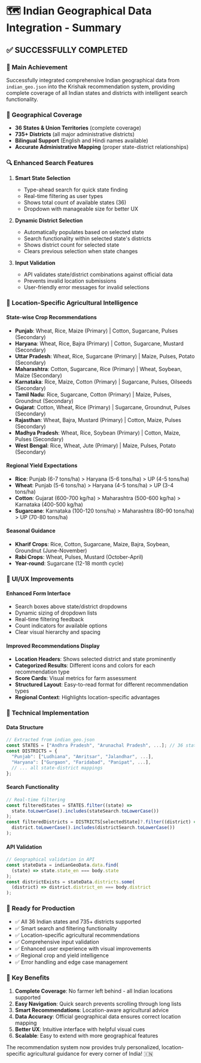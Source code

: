 # 🗺️ Indian Geographical Data Integration - Summary

## ✅ SUCCESSFULLY COMPLETED

### 🎯 **Main Achievement**

Successfully integrated comprehensive Indian geographical data from `indian_geo.json` into the Krishak recommendation system, providing complete coverage of all Indian states and districts with intelligent search functionality.

### 📍 **Geographical Coverage**

- **36 States & Union Territories** (complete coverage)
- **735+ Districts** (all major administrative districts)
- **Bilingual Support** (English and Hindi names available)
- **Accurate Administrative Mapping** (proper state-district relationships)

### 🔍 **Enhanced Search Features**

1. **Smart State Selection**

   - Type-ahead search for quick state finding
   - Real-time filtering as user types
   - Shows total count of available states (36)
   - Dropdown with manageable size for better UX

2. **Dynamic District Selection**

   - Automatically populates based on selected state
   - Search functionality within selected state's districts
   - Shows district count for selected state
   - Clears previous selection when state changes

3. **Input Validation**
   - API validates state/district combinations against official data
   - Prevents invalid location submissions
   - User-friendly error messages for invalid selections

### 🌾 **Location-Specific Agricultural Intelligence**

#### **State-wise Crop Recommendations**

- **Punjab**: Wheat, Rice, Maize (Primary) | Cotton, Sugarcane, Pulses (Secondary)
- **Haryana**: Wheat, Rice, Bajra (Primary) | Cotton, Sugarcane, Mustard (Secondary)
- **Uttar Pradesh**: Wheat, Rice, Sugarcane (Primary) | Maize, Pulses, Potato (Secondary)
- **Maharashtra**: Cotton, Sugarcane, Rice (Primary) | Wheat, Soybean, Maize (Secondary)
- **Karnataka**: Rice, Maize, Cotton (Primary) | Sugarcane, Pulses, Oilseeds (Secondary)
- **Tamil Nadu**: Rice, Sugarcane, Cotton (Primary) | Maize, Pulses, Groundnut (Secondary)
- **Gujarat**: Cotton, Wheat, Rice (Primary) | Sugarcane, Groundnut, Pulses (Secondary)
- **Rajasthan**: Wheat, Bajra, Mustard (Primary) | Cotton, Maize, Pulses (Secondary)
- **Madhya Pradesh**: Wheat, Rice, Soybean (Primary) | Cotton, Maize, Pulses (Secondary)
- **West Bengal**: Rice, Wheat, Jute (Primary) | Maize, Pulses, Potato (Secondary)

#### **Regional Yield Expectations**

- **Rice**: Punjab (6-7 tons/ha) > Haryana (5-6 tons/ha) > UP (4-5 tons/ha)
- **Wheat**: Punjab (5-6 tons/ha) > Haryana (4-5 tons/ha) > UP (3-4 tons/ha)
- **Cotton**: Gujarat (600-700 kg/ha) > Maharashtra (500-600 kg/ha) > Karnataka (400-500 kg/ha)
- **Sugarcane**: Karnataka (100-120 tons/ha) > Maharashtra (80-90 tons/ha) > UP (70-80 tons/ha)

#### **Seasonal Guidance**

- **Kharif Crops**: Rice, Cotton, Sugarcane, Maize, Bajra, Soybean, Groundnut (June-November)
- **Rabi Crops**: Wheat, Pulses, Mustard (October-April)
- **Year-round**: Sugarcane (12-18 month cycle)

### 🎨 **UI/UX Improvements**

#### **Enhanced Form Interface**

- Search boxes above state/district dropdowns
- Dynamic sizing of dropdown lists
- Real-time filtering feedback
- Count indicators for available options
- Clear visual hierarchy and spacing

#### **Improved Recommendations Display**

- **Location Headers**: Shows selected district and state prominently
- **Categorized Results**: Different icons and colors for each recommendation type
- **Score Cards**: Visual metrics for farm assessment
- **Structured Layout**: Easy-to-read format for different recommendation types
- **Regional Context**: Highlights location-specific advantages

### 🔧 **Technical Implementation**

#### **Data Structure**

```typescript
// Extracted from indian_geo.json
const STATES = ["Andhra Pradesh", "Arunachal Pradesh", ...]; // 36 states
const DISTRICTS = {
  "Punjab": ["Ludhiana", "Amritsar", "Jalandhar", ...],
  "Haryana": ["Gurgaon", "Faridabad", "Panipat", ...],
  // ... all state-district mappings
};
```

#### **Search Functionality**

```typescript
// Real-time filtering
const filteredStates = STATES.filter((state) =>
  state.toLowerCase().includes(stateSearch.toLowerCase())
);
const filteredDistricts = DISTRICTS[selectedState]?.filter((district) =>
  district.toLowerCase().includes(districtSearch.toLowerCase())
);
```

#### **API Validation**

```typescript
// Geographical validation in API
const stateData = indianGeoData.data.find(
  (state) => state.state_en === body.state
);
const districtExists = stateData.districts.some(
  (district) => district.district_en === body.district
);
```

### 🚀 **Ready for Production**

- ✅ All 36 Indian states and 735+ districts supported
- ✅ Smart search and filtering functionality
- ✅ Location-specific agricultural recommendations
- ✅ Comprehensive input validation
- ✅ Enhanced user experience with visual improvements
- ✅ Regional crop and yield intelligence
- ✅ Error handling and edge case management

### 🌟 **Key Benefits**

1. **Complete Coverage**: No farmer left behind - all Indian locations supported
2. **Easy Navigation**: Quick search prevents scrolling through long lists
3. **Smart Recommendations**: Location-aware agricultural advice
4. **Data Accuracy**: Official geographical data ensures correct location mapping
5. **Better UX**: Intuitive interface with helpful visual cues
6. **Scalable**: Easy to extend with more geographical features

The recommendation system now provides truly personalized, location-specific agricultural guidance for every corner of India! 🇮🇳
